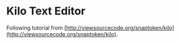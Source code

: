 # Kilo Text Editor

Following tutorial from [http://viewsourcecode.org/snaptoken/kilo](http://viewsourcecode.org/snaptoken/kilo).
